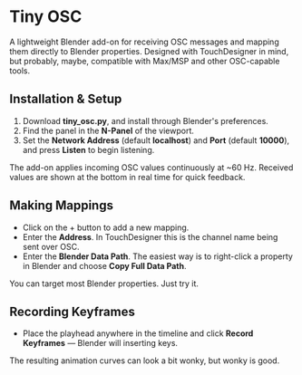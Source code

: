 # Tiny OSC

A lightweight Blender add-on for receiving OSC messages and mapping them directly to Blender properties. Designed with TouchDesigner in mind, but probably, maybe, compatible with Max/MSP and other OSC-capable tools.

## Installation & Setup
1. Download **tiny_osc.py**, and install through Blender's preferences.
2. Find the panel in the **N-Panel** of the viewport.
3. Set the **Network Address** (default **localhost**) and **Port** (default **10000**), and press **Listen** to begin listening.

The add-on applies incoming OSC values continuously at ~60 Hz. Received values are shown at the bottom in real time for quick feedback.

## Making Mappings
- Click on the + button to add a new mapping.
- Enter the **Address**. In TouchDesigner this is the channel name being sent over OSC.
- Enter the **Blender Data Path**. The easiest way is to right-click a property in Blender and choose **Copy Full Data Path**.

You can target most Blender properties. Just try it.

## Recording Keyframes
- Place the playhead anywhere in the timeline and click **Record Keyframes** — Blender will inserting keys.

The resulting animation curves can look a bit wonky, but wonky is good.
